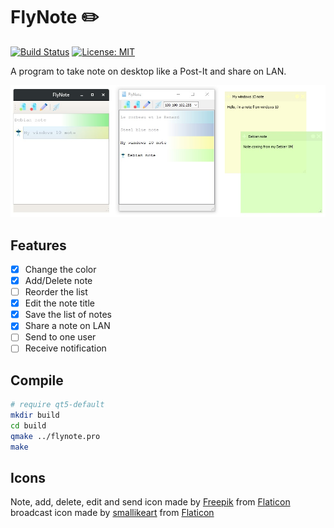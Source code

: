 # FlyNote :pencil2:
[![Build Status](https://travis-ci.org/ThiBsc/FlyNote.svg?branch=master)](https://travis-ci.org/ThiBsc/FlyNote)
[![License: MIT](https://img.shields.io/badge/License-GPLv3-blue.svg)](https://opensource.org/licenses/gpl-3.0)

A program to take note on desktop like a Post-It and share on LAN.

![FlyNote](screenshot/sample.jpg)

## Features

* [x] Change the color
* [x] Add/Delete note
* [ ] Reorder the list
* [x] Edit the note title
* [x] Save the list of notes
* [x] Share a note on LAN
* [ ] Send to one user
* [ ] Receive notification

## Compile

```sh
# require qt5-default
mkdir build
cd build
qmake ../flynote.pro
make
```

## Icons
Note, add, delete, edit and send icon made by [Freepik](https://www.freepik.com/) from [Flaticon](www.flaticon.com)  
broadcast icon made by [smallikeart](https://www.flaticon.com/authors/smalllikeart) from [Flaticon](www.flaticon.com)  
